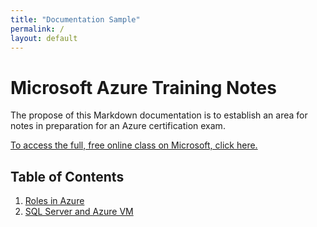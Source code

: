 ```yaml
---
title: "Documentation Sample"
permalink: /
layout: default
---
```


# Microsoft Azure Training Notes

The propose of this Markdown documentation is to establish an area for notes in preparation for an Azure certification exam.

[To access the full, free online class on Microsoft, click here.](https://learn.microsoft.com/en-us/training/modules/prepare-to-maintain-sql-databases-azure/2-describe-azure-data-platform-roles)

## Table of Contents
1. [Roles in  Azure](first_page.md) 
2. [SQL Server and Azure VM](sql_server_vm.md)